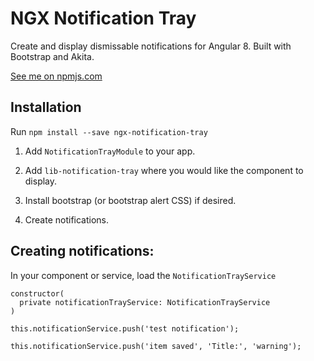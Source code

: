 # NGX Notification Tray

Create and display dismissable notifications for Angular 8. Built with Bootstrap and Akita.

[See me on npmjs.com](https://www.npmjs.com/package/ngx-notification-tray)

## Installation

Run `npm install --save ngx-notification-tray`

1. Add `NotificationTrayModule` to your app.

2. Add `lib-notification-tray` where you would like the component to display.

3. Install bootstrap (or bootstrap alert CSS) if desired.

4. Create notifications.

## Creating notifications:

In your component or service, load the `NotificationTrayService`

```
constructor(
  private notificationTrayService: NotificationTrayService
)
```

```
this.notificationService.push('test notification');

this.notificationService.push('item saved', 'Title:', 'warning');
```
